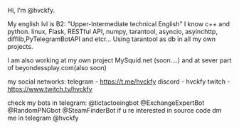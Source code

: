Hi, I’m @hvckfy.

My english lvl is B2: "Upper-Intermediate technical English"
I know c++ and python.
linux, Flask, RESTful API, numpy, tarantool, asyncio, asyinchttp, difflib,PyTelegramBotAPI and etcr...
Using tarantool as db in all my own projects.

I am also working at my own project MySquid.net (soon....)
and at sever part of beyondessplay.com(also soon)

my social networks:
telegram - https://t.me/hvckfy
discord - hvckfy
twitch - https://www.twitch.tv/hvckfy

check my bots in telegram:
@tictactoeingbot
@ExchangeExpertBot
@RandomPNGbot
@SteamFinderBot
if u re interested in source code dm me in telegram @hvckfy
<!---
hvckfy/hvckfy is a ✨ special ✨ repository because its `README.md` (this file) appears on your GitHub profile.
You can click the Preview link to take a look at your changes.
--->
